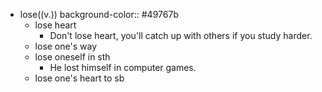 - lose((v.))
  background-color:: #49767b
	- lose heart
		- Don't lose heart, you'll catch up with others if you study harder.
	- lose one's way
	- lose oneself in sth
		- He lost himself in computer games.
	- lose one's heart to sb